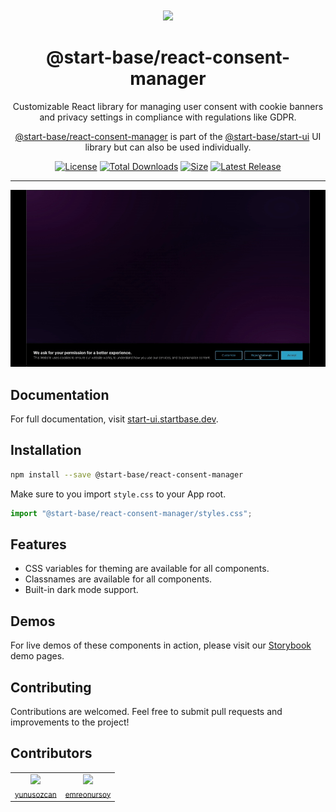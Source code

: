 <p align="center">
  <a href="https://startbase.dev" target="_blank">
    <img src="https://startbase.dev/apple-touch-icon.png" width="60px;" style="padding-top: 60px" />
  </a>
</p>

<h1 align="center">@start-base/react-consent-manager</h1>

<p align="center">
  Customizable React library for managing user consent with cookie banners and privacy settings in compliance with regulations like GDPR.
</p>
<p align="center">
<a href="https://www.npmjs.com/package/@start-base/react-consent-manager">@start-base/react-consent-manager</a> is part of the <a href="https://www.npmjs.com/package/@start-base/start-ui">@start-base/start-ui</a> UI library but can also be used individually.
</p>

<p align="center">
    <a href="https://github.com/startbase-dev/react-consent-manager/blob/main/LICENSE"><img src="https://img.shields.io/npm/l/%40start-base%2Freact-consent-manager" alt="License"></a>
    <a href="https://www.npmjs.com/package/@start-base/react-consent-manager"><img src="https://img.shields.io/npm/dt/%40start-base/react-consent-manager" alt="Total Downloads"></a>
    <a href="https://www.npmjs.com/package/@start-base/react-consent-manager"><img src="https://img.shields.io/bundlephobia/minzip/%40start-base%2Freact-consent-manager" alt="Size"></a>
    <a href="https://www.npmjs.com/package/@start-base/react-consent-manager"><img src="https://img.shields.io/npm/v/%40start-base%2Freact-consent-manager" alt="Latest Release"></a>
</p>

---

<p align="center">
    <img src="consent.gif"/>
</p>

## Documentation
For full documentation, visit [start-ui.startbase.dev](https://start-ui.startbase.dev/docs/overlayComponents/consentManager).

## Installation
```bash title="Terminal"
npm install --save @start-base/react-consent-manager
```
Make sure to you import `style.css` to your App root.

```jsx title="layout.js"
import "@start-base/react-consent-manager/styles.css";
```

## Features
- CSS variables for theming are available for all components.
- Classnames are available for all components.
- Built-in dark mode support.

## Demos
For live demos of these components in action, please visit our [Storybook](https://react-consent-manager.vercel.app/) demo pages.

## Contributing
Contributions are welcomed. Feel free to submit pull requests and improvements to the project!

## Contributors

<table>
  <tr>
    <td align="center">
      <img src="https://github.com/yunusozcan.png" width="60px;" /><br />
      <sub><a href="https://github.com/yunusozcan">yunusozcan</a></sub>
    </td>
    <td align="center">
      <img src="https://github.com/emreonursoy.png" width="60px;" /><br />
      <sub><a href="https://github.com/emreonursoy">emreonursoy</a></sub>
    </td>
  </tr>
</table>
